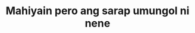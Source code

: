 ---
layout: post
title: Mahiyain pero ang sarap umungol ni nene
duration: '7:55'
view: 201
rate: 2
video: 'https://flashservice.xvideos.com/embedframe/26874605'
category: 
 - pinay
tags: 
 - pinay-sex
 - nagparaos
 - nene
 - mokong
 - fucked
 - jackpot
 - flawless
priority: 0.9
changefreq: daily
---